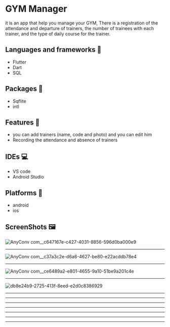 # GYM Manager

it is an app that help you manage your GYM, There is a registration of the attendance and departure of trainers, the number of trainees with each trainer, and the type of daily course for the trainer.

## Languages and frameworks 📑
* Flutter 
* Dart
* SQL

## Packages 🔎
* Sqflite
* intl

## Features 🥇
* you can add trainers (name, code and photo) and you can edit him
* Recording the attendance and absence of trainers 
## IDEs 💻
* VS code
* Android Studio
## Platforms 📱
* android 
* ios
## ScreenShots 🖼️
![AnyConv com__c647167e-c427-4031-8856-596d0ba000e9](https://user-images.githubusercontent.com/38363762/115417948-5a5e7300-a1f9-11eb-9774-8802f42f8da0.jpg)

-----------------------------------------------------------------------------------------------------------------------------------------------------------------------------------


![AnyConv com__c37a3c2e-d6a6-4627-be80-e22acddb78e4](https://user-images.githubusercontent.com/38363762/115417982-634f4480-a1f9-11eb-9d69-dbeb40eab1a8.jpg)

-----------------------------------------------------------------------------------------------------------------------------------------------------------------------------------

![AnyConv com__ce6489a2-e801-4655-9a10-51be9a201c4e](https://user-images.githubusercontent.com/38363762/115418334-b45f3880-a1f9-11eb-82a0-ab64eeeca82e.jpg)


-----------------------------------------------------------------------------------------------------------------------------------------------------------------------------------

![db8e24b9-2725-413f-8eed-e2d0c8386929](https://user-images.githubusercontent.com/38363762/115418422-c3de8180-a1f9-11eb-8ec4-868f367d6337.jpeg)



-----------------------------------------------------------------------------------------------------------------------------------------------------------------------------------



-----------------------------------------------------------------------------------------------------------------------------------------------------------------------------------

-----------------------------------------------------------------------------------------------------------------------------------------------------------------------------------

-----------------------------------------------------------------------------------------------------------------------------------------------------------------------------------

-----------------------------------------------------------------------------------------------------------------------------------------------------------------------------------

-----------------------------------------------------------------------------------------------------------------------------------------------------------------------------------

-----------------------------------------------------------------------------------------------------------------------------------------------------------------------------------




